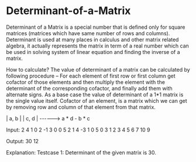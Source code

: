 # Determinant-of-a-Matrix

Determinant of a Matrix is a special number that is defined only for square matrices (matrices which have same number of rows and columns). Determinant is used at many places in calculus and other matrix related algebra, it actually represents the matrix in term of a real number which can be used in solving system of linear equation and finding the inverse of a matrix.

How to calculate?
The value of determinant of a matrix can be calculated by following procedure –
For each element of first row or first column get cofactor of those elements and then multiply the element with the determinant of the corresponding cofactor, and finally add them with alternate signs. As a base case the value of determinant of a 1*1 matrix is the single value itself.
Cofactor of an element, is a matrix which we can get by removing row and column of that element from that matrix.

| a, b |
| c, d | ------> a * d - b * c

Input:
2
4
1 0 2 -1 3 0 0 5 2 1 4 -3 1 0 5 0
3
1 2 3 4 5 6 7 10 9

Output:
30
12

Explanation:
Testcase 1: Determinant of the given matrix is 30.
